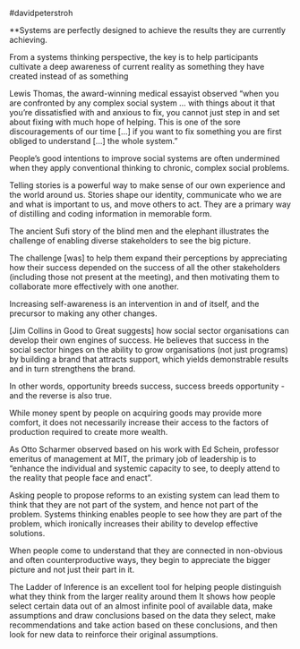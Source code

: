 #davidpeterstroh

**Systems are perfectly designed to achieve the results they are currently achieving.  
  
From a systems thinking perspective, the key is to help participants cultivate a deep awareness of current reality as something they have created instead of as something  
  
Lewis Thomas, the award-winning medical essayist observed “when you are confronted by any complex social system … with things about it that you’re dissatisfied with and anxious to fix, you cannot just step in and set about fixing with much hope of helping. This is one of the sore discouragements of our time \[...\] if you want to fix something you are first obliged to understand \[...\] the whole system.”

  

People’s good intentions to improve social systems are often undermined when they apply conventional thinking to chronic, complex social problems.

  

Telling stories is a powerful way to make sense of our own experience and the world around us. Stories shape our identity, communicate who we are and what is important to us, and move others to act. They are a primary way of distilling and coding information in memorable form. 

  

The ancient Sufi story of the blind men and the elephant illustrates the challenge of enabling diverse stakeholders to see the big picture.  
  

The challenge \[was\] to help them expand their perceptions by appreciating how their success depended on the success of all the other stakeholders (including those not present at the meeting), and then motivating them to collaborate more effectively with one another. 

  

Increasing self-awareness is an intervention in and of itself, and the precursor to making any other changes. 

  

\[Jim Collins in Good to Great suggests\] how social sector organisations can develop their own engines of success. He believes that success in the social sector hinges on the ability to grow organisations (not just programs) by building a brand that attracts support, which yields demonstrable results and in turn strengthens the brand. 

  

In other words, opportunity breeds success, success breeds opportunity - and the reverse is also true. 

While money spent by people on acquiring goods may provide more comfort, it does not necessarily increase their access to the factors of production required to create more wealth.

  

As Otto Scharmer observed based on his work with Ed Schein, professor emeritus of management at MIT, the primary job of leadership is to “enhance the individual and systemic capacity to see, to deeply attend to the reality that people face and enact”. 

  

Asking people to propose reforms to an existing system can lead them to think that they are not part of the system, and hence not part of the problem. Systems thinking enables people to see how they are part of the problem, which ironically increases their ability to develop effective solutions.

  

When people come to understand that they are connected in non-obvious and often counterproductive ways, they begin to appreciate the bigger picture and not just their part in it. 

  

The Ladder of Inference is an excellent tool for helping people distinguish what they think from the larger reality around them It shows how people select certain data out of an almost infinite pool of available data, make assumptions and draw conclusions based on the data they select, make recommendations and take action based on these conclusions, and then look for new data to reinforce their original assumptions.